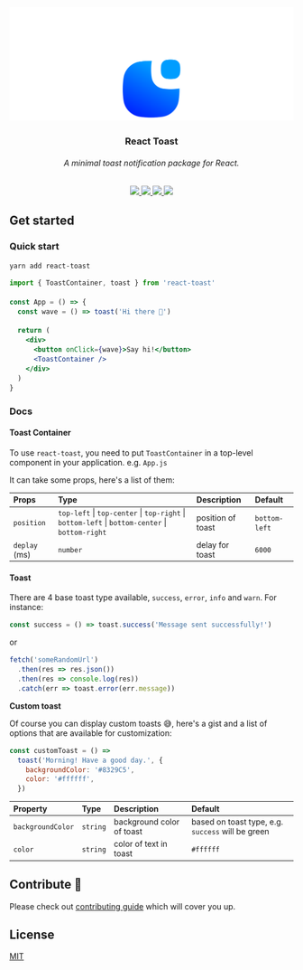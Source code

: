 <p align="center">
  <img src="./toast.svg" alt="React Toast" />
  <h3 align="center">React Toast</h3>
</p>

<h6 align="center">
  A minimal toast notification package for React.
</h3>

<p align="center">
  <a href="https://www.npmjs.com/package/react-toast" target="_blank">
    <img src="https://img.shields.io/npm/v/react-toast?color=cc3534" />
  </a>
  <a href="https://www.npmjs.com/package/react-toast" target="_blank">
  <img src="https://img.shields.io/npm/dm/react-toast?color=%2344cc10" />
  </a>
  <a href="https://bundlephobia.com/result?p=react-toast" target="_blank">
  <img src="https://img.shields.io/bundlephobia/minzip/react-toast?color=%230B5DF5">
  </a>
  <a href="https://twitter.com/moharnadreza" target="_blank">
  <img src="https://img.shields.io/twitter/follow/moharnadreza?label=Follow&style=social"  />
  </a>
</p>

## Get started

### Quick start

```
yarn add react-toast
```

```jsx
import { ToastContainer, toast } from 'react-toast'

const App = () => {
  const wave = () => toast('Hi there 👋')

  return (
    <div>
      <button onClick={wave}>Say hi!</button>
      <ToastContainer />
    </div>
  )
}
```

### Docs

#### Toast Container

To use `react-toast`, you need to put `ToastContainer` in a top-level component in your application. e.g. `App.js`

It can take some props, here's a list of them:

| Props         | Type                                                                                            | Description       | Default       |
| :------------ | :---------------------------------------------------------------------------------------------- | :---------------- | :------------ |
| `position`    | `top-left` \| `top-center` \| `top-right` \| `bottom-left` \| `bottom-center` \| `bottom-right` | position of toast | `bottom-left` |
| `deplay` (ms) | `number`                                                                                        | delay for toast   | `6000`        |

#### Toast

There are 4 base toast type available, `success`, `error`, `info` and `warn`. For instance:

```js
const success = () => toast.success('Message sent successfully!')
```

or

```js
fetch('someRandomUrl')
  .then(res => res.json())
  .then(res => console.log(res))
  .catch(err => toast.error(err.message))
```

**Custom toast**

Of course you can display custom toasts 😅, here's a gist and a list of options that are available for customization:

```js
const customToast = () =>
  toast('Morning! Have a good day.', {
    backgroundColor: '#8329C5',
    color: '#ffffff',
  })
```

| Property          | Type     | Description               | Default                                           |
| :---------------- | :------- | :------------------------ | :------------------------------------------------ |
| `backgroundColor` | `string` | background color of toast | based on toast type, e.g. `success` will be green |
| `color`           | `string` | color of text in toast    | `#ffffff`                                         |

## Contribute 🍻

Please check out [contributing guide]() which will cover you up.

## License

[MIT](https://github.com/moharnadreza/react-toast/blob/develop/LICENSE)
